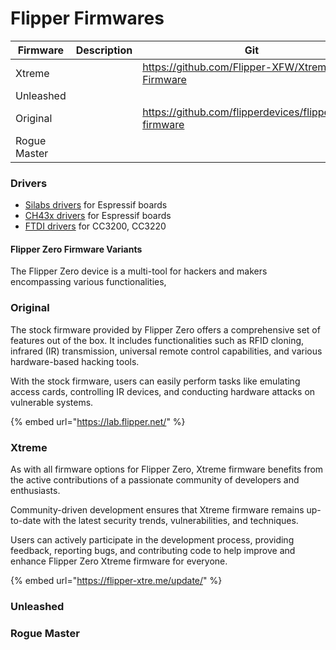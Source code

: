 # Flipper Firmwares

<table><thead><tr><th width="133">Firmware</th><th width="162">Description</th><th>Git</th></tr></thead><tbody><tr><td>Xtreme</td><td></td><td><a href="https://github.com/Flipper-XFW/Xtreme-Firmware">https://github.com/Flipper-XFW/Xtreme-Firmware</a></td></tr><tr><td>Unleashed</td><td></td><td></td></tr><tr><td>Original</td><td></td><td><a href="https://github.com/flipperdevices/flipperzero-firmware">https://github.com/flipperdevices/flipperzero-firmware</a></td></tr><tr><td>Rogue Master</td><td></td><td></td></tr></tbody></table>

### Drivers

* [Silabs drivers](https://www.silabs.com/products/development-tools/software/usb-to-uart-bridge-vcp-drivers) for Espressif boards
* [CH43x drivers](https://github.com/adrianmihalko/ch340g-ch34g-ch34x-mac-os-x-driver) for Espressif boards
* [FTDI drivers](https://www.ftdichip.com/Drivers/VCP.htm) for CC3200, CC3220

#### Flipper Zero Firmware Variants

The Flipper Zero device is a multi-tool for hackers and makers encompassing various functionalities,

### Original

The stock firmware provided by Flipper Zero offers a comprehensive set of features out of the box. It includes functionalities such as RFID cloning, infrared (IR) transmission, universal remote control capabilities, and various hardware-based hacking tools.&#x20;

With the stock firmware, users can easily perform tasks like emulating access cards, controlling IR devices, and conducting hardware attacks on vulnerable systems.

{% embed url="https://lab.flipper.net/" %}

### Xtreme

As with all firmware options for Flipper Zero, Xtreme firmware benefits from the active contributions of a passionate community of developers and enthusiasts.&#x20;

Community-driven development ensures that Xtreme firmware remains up-to-date with the latest security trends, vulnerabilities, and techniques.

Users can actively participate in the development process, providing feedback, reporting bugs, and contributing code to help improve and enhance Flipper Zero Xtreme firmware for everyone.

{% embed url="https://flipper-xtre.me/update/" %}

### Unleashed

### Rogue Master
